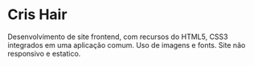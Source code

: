 # Cris Hair
Desenvolvimento de site frontend, com recursos do HTML5, CSS3 integrados em uma aplicação comum.
Uso de imagens e fonts. Site não responsivo e estatico.



